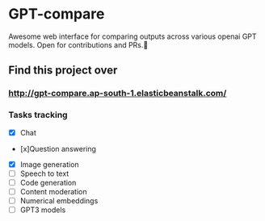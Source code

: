 # GPT-compare
Awesome web interface for comparing outputs across various openai GPT models. 
Open for contributions and PRs.🙂

## Find this project over 
###  http://gpt-compare.ap-south-1.elasticbeanstalk.com/

### Tasks tracking
- [x] Chat
- [x]Question answering 
- [x] Image generation 
- [ ] Speech to text
- [ ] Code generation
- [ ] Content moderation
- [ ] Numerical embeddings
- [ ] GPT3 models
